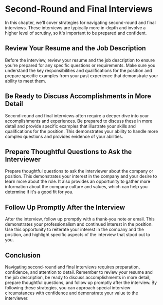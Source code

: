 Second-Round and Final Interviews
========================================================================================

In this chapter, we'll cover strategies for navigating second-round and final interviews. These interviews are typically more in-depth and involve a higher level of scrutiny, so it's important to be prepared and confident.

Review Your Resume and the Job Description
------------------------------------------

Before the interview, review your resume and the job description to ensure you're prepared for any specific questions or requirements. Make sure you understand the key responsibilities and qualifications for the position and prepare specific examples from your past experience that demonstrate your ability to meet them.

Be Ready to Discuss Accomplishments in More Detail
--------------------------------------------------

Second-round and final interviews often require a deeper dive into your accomplishments and experiences. Be prepared to discuss these in more detail and provide specific examples that illustrate your skills and qualifications for the position. This demonstrates your ability to handle more complex questions and provides evidence of your abilities.

Prepare Thoughtful Questions to Ask the Interviewer
---------------------------------------------------

Prepare thoughtful questions to ask the interviewer about the company or position. This demonstrates your interest in the company and your desire to learn more about the role. It also provides an opportunity to gather more information about the company culture and values, which can help you determine if it's a good fit for you.

Follow Up Promptly After the Interview
--------------------------------------

After the interview, follow up promptly with a thank-you note or email. This demonstrates your professionalism and continued interest in the position. Use this opportunity to reiterate your interest in the company and the position, and highlight specific aspects of the interview that stood out to you.

Conclusion
----------

Navigating second-round and final interviews requires preparation, confidence, and attention to detail. Remember to review your resume and the job description, be ready to discuss accomplishments in more detail, prepare thoughtful questions, and follow up promptly after the interview. By following these strategies, you can approach special interview circumstances with confidence and demonstrate your value to the interviewer.
